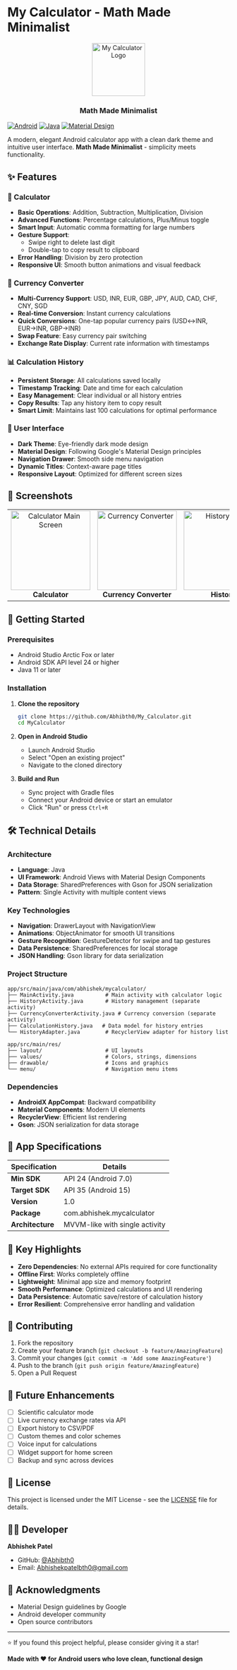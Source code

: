 # My Calculator - Math Made Minimalist

<div align="center">
  <img src="app/src/main/res/mipmap-xxxhdpi/ic_launcher.webp" width="120" height="120" alt="My Calculator Logo"/>
  <h3>Math Made Minimalist</h3>
</div>

[![Android](https://img.shields.io/badge/Android-3DDC84?style=for-the-badge&logo=android&logoColor=white)](https://developer.android.com/)
[![Java](https://img.shields.io/badge/Java-ED8B00?style=for-the-badge&logo=java&logoColor=white)](https://www.java.com/)
[![Material Design](https://img.shields.io/badge/Material%20Design-757575?style=for-the-badge&logo=material-design&logoColor=white)](https://material.io/)

A modern, elegant Android calculator app with a clean dark theme and intuitive user interface. **Math Made Minimalist** - simplicity meets functionality.

## ✨ Features

### 🧮 Calculator
- **Basic Operations**: Addition, Subtraction, Multiplication, Division
- **Advanced Functions**: Percentage calculations, Plus/Minus toggle
- **Smart Input**: Automatic comma formatting for large numbers
- **Gesture Support**:
    - Swipe right to delete last digit
    - Double-tap to copy result to clipboard
- **Error Handling**: Division by zero protection
- **Responsive UI**: Smooth button animations and visual feedback

### 💱 Currency Converter
- **Multi-Currency Support**: USD, INR, EUR, GBP, JPY, AUD, CAD, CHF, CNY, SGD
- **Real-time Conversion**: Instant currency calculations
- **Quick Conversions**: One-tap popular currency pairs (USD↔INR, EUR→INR, GBP→INR)
- **Swap Feature**: Easy currency pair switching
- **Exchange Rate Display**: Current rate information with timestamps

### 📊 Calculation History
- **Persistent Storage**: All calculations saved locally
- **Timestamp Tracking**: Date and time for each calculation
- **Easy Management**: Clear individual or all history entries
- **Copy Results**: Tap any history item to copy result
- **Smart Limit**: Maintains last 100 calculations for optimal performance

### 🎨 User Interface
- **Dark Theme**: Eye-friendly dark mode design
- **Material Design**: Following Google's Material Design principles
- **Navigation Drawer**: Smooth side menu navigation
- **Dynamic Titles**: Context-aware page titles
- **Responsive Layout**: Optimized for different screen sizes

## 📱 Screenshots

<table align="center">
  <tr>
    <td align="center">
      <img src="screenshots/calculator_main.jpg" width="180" alt="Calculator Main Screen"/>
      <br/><b>Calculator</b>
    </td>
    <td align="center">
      <img src="screenshots/currency_converter.jpg" width="180" alt="Currency Converter"/>
      <br/><b>Currency Converter</b>
    </td>
    <td align="center">
      <img src="screenshots/history_page.jpg" width="180" alt="History Page"/>
      <br/><b>History</b>
    </td>
    <td align="center">
      <img src="screenshots/navigation_drawer.jpg" width="180" alt="Navigation Drawer"/>
      <br/><b>Navigation Menu</b>
    </td>
  </tr>
</table>

## 🚀 Getting Started

### Prerequisites
- Android Studio Arctic Fox or later
- Android SDK API level 24 or higher
- Java 11 or later

### Installation

1. **Clone the repository**
   ```bash
   git clone https://github.com/Abhibth0/My_Calculator.git
   cd MyCalculator
   ```

2. **Open in Android Studio**
    - Launch Android Studio
    - Select "Open an existing project"
    - Navigate to the cloned directory

3. **Build and Run**
    - Sync project with Gradle files
    - Connect your Android device or start an emulator
    - Click "Run" or press `Ctrl+R`

## 🛠️ Technical Details

### Architecture
- **Language**: Java
- **UI Framework**: Android Views with Material Design Components
- **Data Storage**: SharedPreferences with Gson for JSON serialization
- **Pattern**: Single Activity with multiple content views

### Key Technologies
- **Navigation**: DrawerLayout with NavigationView
- **Animations**: ObjectAnimator for smooth UI transitions
- **Gesture Recognition**: GestureDetector for swipe and tap gestures
- **Data Persistence**: SharedPreferences for local storage
- **JSON Handling**: Gson library for data serialization

### Project Structure
```
app/src/main/java/com/abhishek/mycalculator/
├── MainActivity.java          # Main activity with calculator logic
├── HistoryActivity.java       # History management (separate activity)
├── CurrencyConverterActivity.java # Currency conversion (separate activity)
├── CalculationHistory.java   # Data model for history entries
└── HistoryAdapter.java        # RecyclerView adapter for history list

app/src/main/res/
├── layout/                    # UI layouts
├── values/                    # Colors, strings, dimensions
├── drawable/                  # Icons and graphics
└── menu/                      # Navigation menu items
```

### Dependencies
- **AndroidX AppCompat**: Backward compatibility
- **Material Components**: Modern UI elements
- **RecyclerView**: Efficient list rendering
- **Gson**: JSON serialization for data storage

## 🎯 App Specifications

| Specification | Details |
|---------------|---------|
| **Min SDK** | API 24 (Android 7.0) |
| **Target SDK** | API 35 (Android 15) |
| **Version** | 1.0 |
| **Package** | com.abhishek.mycalculator |
| **Architecture** | MVVM-like with single activity |

## 🌟 Key Highlights

- **Zero Dependencies**: No external APIs required for core functionality
- **Offline First**: Works completely offline
- **Lightweight**: Minimal app size and memory footprint
- **Smooth Performance**: Optimized calculations and UI rendering
- **Data Persistence**: Automatic save/restore of calculation history
- **Error Resilient**: Comprehensive error handling and validation

## 🤝 Contributing

1. Fork the repository
2. Create your feature branch (`git checkout -b feature/AmazingFeature`)
3. Commit your changes (`git commit -m 'Add some AmazingFeature'`)
4. Push to the branch (`git push origin feature/AmazingFeature`)
5. Open a Pull Request

## 📝 Future Enhancements

- [ ] Scientific calculator mode
- [ ] Live currency exchange rates via API
- [ ] Export history to CSV/PDF
- [ ] Custom themes and color schemes
- [ ] Voice input for calculations
- [ ] Widget support for home screen
- [ ] Backup and sync across devices

## 📄 License

This project is licensed under the MIT License - see the [LICENSE](LICENSE) file for details.

## 👨‍💻 Developer

**Abhishek Patel**
- GitHub: [@Abhibth0](https://github.com/Abhibth0)
- Email: Abhishekpatelbth0@gmail.com

## 🙏 Acknowledgments

- Material Design guidelines by Google
- Android developer community
- Open source contributors

---

⭐ If you found this project helpful, please consider giving it a star!

**Made with ❤️ for Android users who love clean, functional design**
